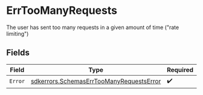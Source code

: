 # ErrTooManyRequests

The user has sent too many requests in a given amount of time ("rate limiting")


## Fields

| Field                                                                                                       | Type                                                                                                        | Required                                                                                                    | Description                                                                                                 |
| ----------------------------------------------------------------------------------------------------------- | ----------------------------------------------------------------------------------------------------------- | ----------------------------------------------------------------------------------------------------------- | ----------------------------------------------------------------------------------------------------------- |
| `Error`                                                                                                     | [sdkerrors.SchemasErrTooManyRequestsError](../../../pkg/models/sdkerrors/schemaserrtoomanyrequestserror.md) | :heavy_check_mark:                                                                                          | N/A                                                                                                         |